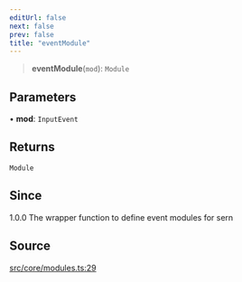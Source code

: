 ```yaml
---
editUrl: false
next: false
prev: false
title: "eventModule"
---
```


> **eventModule**(`mod`): `Module`

## Parameters

• **mod**: `InputEvent`

## Returns

`Module`

## Since

1.0.0
The wrapper function to define event modules for sern

## Source

[src/core/modules.ts:29](https://github.com/sern-handler/handler/blob/2120b18c4e53e298bc3568422781c1bda05a7177/src/core/modules.ts#L29)

